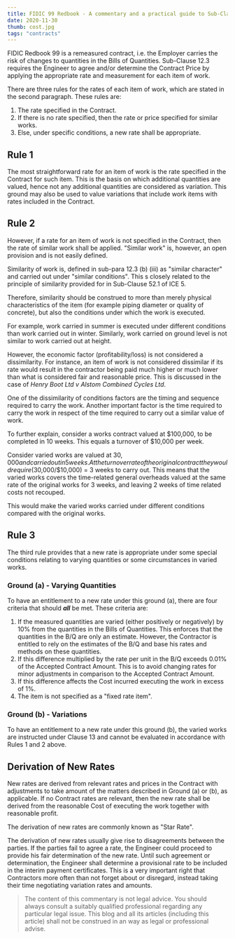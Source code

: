 ```yaml
---
title: FIDIC 99 Redbook - A commentary and a practical guide to Sub-Clause 12.3 [Evaluation]
date: 2020-11-30
thumb: cost.jpg
tags: "contracts"
---
```

FIDIC Redbook 99 is a remeasured contract, i.e. the Employer carries the risk of changes to quantities in the Bills of Quantities. Sub-Clause 12.3 requires the Engineer to agree and/or determine the Contract Price by applying the appropriate rate and measurement for each item of work.

There are three rules for the rates of each item of work, which are stated in the second paragraph. These rules are:

1. The rate specified in the Contract.
2. If there is no rate specified, then the rate or price specified for similar works.
3. Else, under specific conditions, a new rate shall be appropriate.

## Rule 1

The most straightforward rate for an item of work is the rate specified in the Contract for such item. This is the basis on which additional quantities are valued, hence not any additional quantities are considered as variation. This ground may also be used to value variations that include work items with rates included in the Contract.

## Rule 2

However, if a rate for an item of work is not specified in the Contract, then the rate of similar work shall be applied. "Similar work" is, however, an open provision and is not easily defined. 

Similarity of work is, defined in sub-para 12.3 (b) (iii) as "similar character" and carried out under "similar conditions". This s closely related to the principle of similarity provided for in Sub-Clause 52.1 of ICE 5.

Therefore, similarity should be construed to more than merely physical characteristics of the item (for example piping diameter or quality of concrete), but also the conditions under which the work is executed.

For example, work carried in summer is executed under different conditions than work carried out in winter. Similarly, work carried on ground level is not similar to work carried out at height.

However, the economic factor (profitability/loss) is not considered a dissimilarity. For instance, an item of work is not considered dissimilar if its rate would result in the contractor being paid much higher or much lower than what is considered fair and reasonable price. This is discussed in the case of *Henry Boot Ltd v Alstom Combined Cycles Ltd*.

One of the dissimilarity of conditions factors are the timing and sequence required to carry the work. Another important factor is the time required to carry the work in respect of the time required to carry out a similar value of work.

To further explain, consider a works contract valued at $100,000, to be completed in 10 weeks. This equals a turnover of $10,000 per week.

Consider varied works are valued at $30,000 and carried out in 5 weeks. At the turnover rate of the original contract they would require ($30,000/$10,000) = 3 weeks to carry out. This means that the varied works covers the time-related general overheads valued at the same rate of the original works for 3 weeks, and leaving 2 weeks of time related costs not recouped.

This would make the varied works carried under different conditions compared with the original works.  

## Rule 3

 The third rule provides that a new rate is appropriate under some special conditions relating to varying quantities or some circumstances in varied works. 

### Ground (a) - Varying Quantities

To have an entitlement to a new rate under this ground (a), there are four criteria that should ***all*** be met. These criteria are:

1. If the measured quantities are varied (either positively or negatively) by 10% from the quantities in the Bills of Quantities. This enforces that the quantities in the B/Q are only an estimate. However, the Contractor is entitled to rely on the estimates of the B/Q and base his rates and methods on these quantities.
2. If this difference multiplied by the rate per unit in the B/Q exceeds 0.01% of the Accepted Contract Amount. This is to avoid changing rates for minor adjustments in comparison to the Accepted Contract Amount.
3. If this difference affects the Cost incurred executing the work in excess of 1%.
4. The item is not specified as a "fixed rate item".

### Ground (b) - Variations

To have an entitlement to a new rate under this ground (b), the varied works are instructed under Clause 13 and cannot be evaluated in accordance with Rules 1 and 2 above.

## Derivation of New Rates

New rates are derived from relevant rates and prices in the Contract with adjustments to take amount of the matters described in Ground (a) or (b), as applicable. If no Contract rates are relevant, then the new rate shall be derived from the reasonable Cost of executing the work together with reasonable profit.

The derivation of new rates are commonly known as "Star Rate".

The derivation of new rates usually give rise to disagreements between the parties. If the parties fail to agree a rate, the Engineer could proceed to provide his fair determination of the new rate. Until such agreement or determination, the Engineer shall determine a provisional rate to be included in the interim payment certificates. This is a very important right that Contractors more often than not forget about or disregard, instead taking their time negotiating variation rates and amounts.

> The content of this commentary is not legal advice. You should always consult a suitably qualified professional regarding any particular legal issue. This blog and all its articles (including this article) shall not be construed in an way as legal or professional advise.

